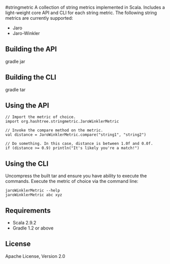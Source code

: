 #stringmetric
A collection of string metrics implemented in Scala. Includes a light-weight core API and CLI for each string metric. The following string metrics are currently supported:

* Jaro
* Jaro-Winkler

## Building the API
gradle jar

## Building the CLI
gradle tar

## Using the API
`// Import the metric of choice.`  
`import org.hashtree.stringmetric.JaroWinklerMetric`

`// Invoke the compare method on the metric.`  
`val distance = JaroWinklerMetric.compare("string1", "string2")`

`// Do something. In this case, distance is between 1.0f and 0.0f.`  
`if (distance >= 0.9) println("It's likely you're a match!")`

## Using the CLI
Uncompress the built tar and ensure you have ability to execute the commands. Execute the metric of choice via the command line:

`jaroWinklerMetric --help`  
`jaroWinklerMetric abc xyz`

## Requirements
* Scala 2.9.2
* Gradle 1.2 or above

## License
Apache License, Version 2.0